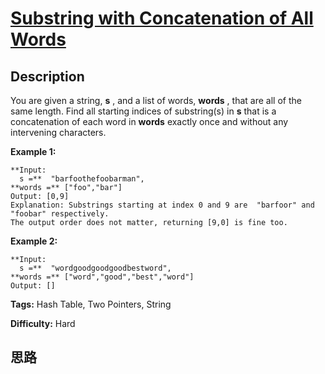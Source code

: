 # [Substring with Concatenation of All Words][title]

## Description

You are given a string, **s** , and a list of words, **words** , that are all
of the same length. Find all starting indices of substring(s) in **s** that is
a concatenation of each word in **words** exactly once and without any
intervening characters.

**Example 1:**
            **Input:      s =**  "barfoothefoobarman",    **words =** ["foo","bar"]    Output: [0,9]    Explanation: Substrings starting at index 0 and 9 are  "barfoor" and "foobar" respectively.    The output order does not matter, returning [9,0] is fine too.    

**Example 2:**
            **Input:      s =**  "wordgoodgoodgoodbestword",    **words =** ["word","good","best","word"]    Output: []    


**Tags:** Hash Table, Two Pointers, String

**Difficulty:** Hard

## 思路

[title]: https://leetcode.com/problems/substring-with-concatenation-of-all-words
